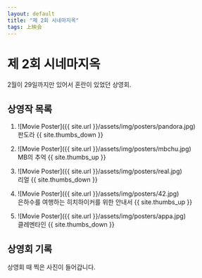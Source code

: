 ```yaml
---
layout: default
title: "제 2회 시네마지옥"
tags: 上映会
---
```


# 제 2회 시네마지옥
2월이 29일까지만 있어서 혼란이 있었던 상영회.

## 상영작 목록

1. ![Movie Poster]({{ site.url }}/assets/img/posters/pandora.jpg)
<br>판도라 {{ site.thumbs_down }}

2.  ![Movie Poster]({{ site.url }}/assets/img/posters/mbchu.jpg)
<br>MB의 추억 {{ site.thumbs_up }}

3.  ![Movie Poster]({{ site.url }}/assets/img/posters/real.jpg)
<br>리얼 {{ site.thumbs_down }}

4.  ![Movie Poster]({{ site.url }}/assets/img/posters/42.jpg)
<br>은하수를 여행하는 히치하이커를 위한 안내서 {{ site.thumbs_up }}

5.  ![Movie Poster]({{ site.url }}/assets/img/posters/appa.jpg)
<br>클레멘타인 {{ site.thumbs_down }}

## 상영회 기록

상영회 때 찍은 사진이 들어갑니다.